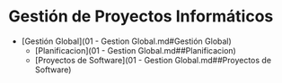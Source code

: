 # Gestión de Proyectos Informáticos
- [Gestión Global](01 - Gestion Global.md#Gestión Global)
	- [Planificacion](01 - Gestion Global.md##Planificacion)
	- [Proyectos de Software](01 - Gestion Global.md##Proyectos de Software)
